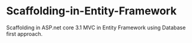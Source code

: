 # Scaffolding-in-Entity-Framework
Scaffolding in ASP.net core 3.1 MVC in Entity Framework using Database first approach.
